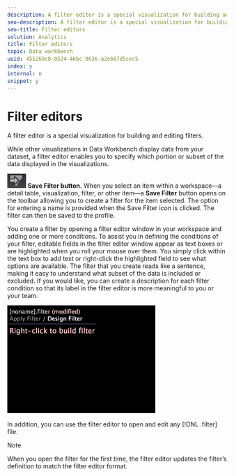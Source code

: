 ```yaml
---
description: A filter editor is a special visualization for building and editing filters.
seo-description: A filter editor is a special visualization for building and editing filters.
seo-title: Filter editors
solution: Analytics
title: Filter editors
topic: Data workbench
uuid: 455260c8-0524-46bc-9636-a2e607d5cec5
index: y
internal: n
snippet: y
---
```


# Filter editors

A filter editor is a special visualization for building and editing filters.

While other visualizations in Data Workbench display data from your dataset, a filter editor enables you to specify which portion or subset of the data displayed in the visualizations.

![](assets/filter_edit_toolbar.png) **Save Filter button.** When you select an item within a workspace—a detail table, visualization, filter, or other item—a **Save Filter** button opens on the toolbar allowing you to create a filter for the item selected. The option for entering a name is provided when the Save Filter icon is clicked. The filter can then be saved to the profile.

You create a filter by opening a filter editor window in your workspace and adding one or more conditions. To assist you in defining the conditions of your filter, editable fields in the filter editor window appear as text boxes or are highlighted when you roll your mouse over them. You simply click within the text box to add text or right-click the highlighted field to see what options are available. The filter that you create reads like a sentence, making it easy to understand what subset of the data is included or excluded. If you would like, you can create a description for each filter condition so that its label in the filter editor is more meaningful to you or your team.

![](assets/vis_FilterEditor_Blank.png)

In addition, you can use the filter editor to open and edit any [!DNL .filter] file.

>[!NOTE]
>
>When you open the filter for the first time, the filter editor updates the filter’s definition to match the filter editor format.

